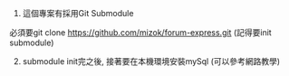1. 這個專案有採用Git Submodule

必須要git clone https://github.com/mizok/forum-express.git
(記得要init submodule)

2. submodule init完之後, 接著要在本機環境安裝mySql (可以參考網路教學) 
